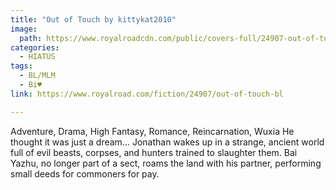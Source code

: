 ```yaml
---
title: "Out of Touch by kittykat2010"
image:
  path: https://www.royalroadcdn.com/public/covers-full/24907-out-of-touch-bl.jpg
categories:
  - HIATUS
tags:
  - BL/MLM
  - Bi♥
link: https://www.royalroad.com/fiction/24907/out-of-touch-bl

---
```

Adventure, Drama, High Fantasy, Romance, Reincarnation, Wuxia
He thought it was just a dream... Jonathan wakes up in a strange, ancient world full of evil beasts, corpses, and hunters trained to slaughter them.
Bai Yazhu, no longer part of a sect, roams the land with his partner, performing small deeds for commoners for pay.